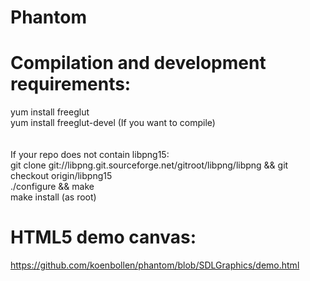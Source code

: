 Phantom
=======

Compilation and development requirements:
=======
yum install freeglut  <br>
yum install freeglut-devel (If you want to compile)<br>
<br><br>If your repo does not contain libpng15:<br>
git clone git://libpng.git.sourceforge.net/gitroot/libpng/libpng && git checkout origin/libpng15<br>
./configure && make <br>
make install (as root)<br>

HTML5 demo canvas:
=======
https://github.com/koenbollen/phantom/blob/SDLGraphics/demo.html
